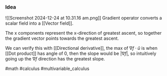 ### Idea
![[Screenshot 2024-12-24 at 10.31.16 am.png]]
Gradient operator converts a scalar field into a [[Vector field]].

The x components represent the x-direction of greatest ascent, so together the gradient vector points towards the greatest ascent.  

We can verify this with [[Directional derivative]],  the max of $\nabla f \cdot \hat u$ is when [[Dot product]] has angle of 0, then the slope would be $|\nabla f|$, so intuitively going up the $\nabla f$ direction has the greatest slope.

#math #calculus #multivariable_calculus 



